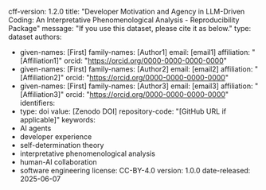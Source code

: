 cff-version: 1.2.0
title: "Developer Motivation and Agency in LLM-Driven Coding: An Interpretative Phenomenological Analysis - Reproducibility Package"
message: "If you use this dataset, please cite it as below."
type: dataset
authors:
  - given-names: [First]
    family-names: [Author1]
    email: [email1]
    affiliation: "[Affiliation1]"
    orcid: "https://orcid.org/0000-0000-0000-0000"
  - given-names: [First]
    family-names: [Author2]
    email: [email2]
    affiliation: "[Affiliation2]"
    orcid: "https://orcid.org/0000-0000-0000-0000"
  - given-names: [First]
    family-names: [Author3]
    email: [email3]
    affiliation: "[Affiliation3]"
    orcid: "https://orcid.org/0000-0000-0000-0000"
identifiers:
  - type: doi
    value: [Zenodo DOI]
repository-code: "[GitHub URL if applicable]"
keywords:
  - AI agents
  - developer experience
  - self-determination theory
  - interpretative phenomenological analysis
  - human-AI collaboration
  - software engineering
license: CC-BY-4.0
version: 1.0.0
date-released: 2025-06-07